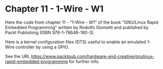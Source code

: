 Chapter 11 - 1-Wire - W1
========================

Here the code from chapter 11 - "1-Wire - W1" of the book
"GNU/Linux Rapid Embedded Programming" written by Rodolfo Giometti
and published by Packt Publishing (ISBN 978-1-78646-180-3).

Here is a kernel configuration files (DTS) useful to enable an emulated 1-Wire
controller by using a GPIO.

See the URL
https://www.packtpub.com/hardware-and-creative/gnulinux-rapid-embedded-programming
for further info.
